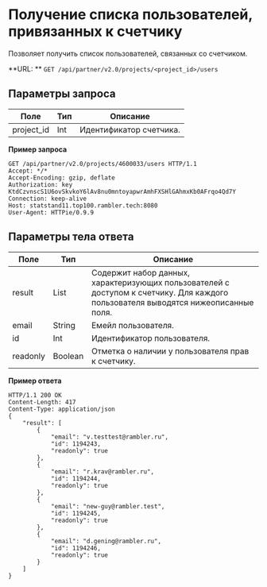 # Получение списка пользователей, привязанных к счетчику

Позволяет получить список пользователей, связанных со счетчиком.

**URL: ** `GET /api/partner/v2.0/projects/<project_id>/users`

## Параметры запроса <a href="14" id="14"></a>

| **Поле**   | **Тип** | **Описание**            |
| ---------- | ------- | ----------------------- |
| project_id | Int     | Идентификатор счетчика. |

**Пример запроса**

```
GET /api/partner/v2.0/projects/4600033/users HTTP/1.1
Accept: */*
Accept-Encoding: gzip, deflate
Authorization: key KtdCzvnscS1U6ovSkvkoY6lAv8nu0mntoyapwrAmhFXSHlGAhmxKb0AFrqo4Qd7Y
Connection: keep-alive
Host: statstand11.top100.rambler.tech:8080
User-Agent: HTTPie/0.9.9
```

## Параметры тела ответа <a href="15" id="15"></a>

| **Поле** | **Тип** | **Описание**                                                                                                                       |
| -------- | ------- | ---------------------------------------------------------------------------------------------------------------------------------- |
| result   | List    | Содержит набор данных, характеризующих пользователей с доступом к счетчику. Для каждого пользователя выводятся нижеописанные поля. |
| email    | String  | Емейл пользователя.                                                                                                                |
| id       | Int     | Идентификатор пользователя.                                                                                                        |
| readonly | Boolean | Отметка о наличии у пользователя прав к счетчику.                                                                                  |

**Пример ответа**

```
HTTP/1.1 200 OK
Content-Length: 417
Content-Type: application/json
{
    "result": [
        {
            "email": "v.testtest@rambler.ru",
            "id": 1194243,
            "readonly": true
        },
        {
            "email": "r.krav@rambler.ru",
            "id": 1194244,
            "readonly": true
        },
        {
            "email": "new-guy@rambler.test",
            "id": 1194245,
            "readonly": true
        },
        {
            "email": "d.gening@rambler.ru",
            "id": 1194246,
            "readonly": true
        }
    ]
}
```
